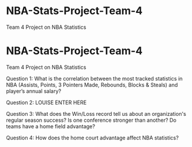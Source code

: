 # NBA-Stats-Project-Team-4
Team 4 Project on NBA Statistics

# NBA-Stats-Project-Team-4

Team 4 Project on NBA Statistics

Question 1: What is the correlation between the most tracked statistics in NBA (Assists, Points, 3 Pointers Made, Rebounds, Blocks & Steals) and player’s annual salary?  

Question 2: LOUISE ENTER HERE

Question 3: What does the Win/Loss record tell us about an organization's regular season success? Is one conference stronger than another? Do teams have a home field advantage?

Question 4: How does the home court advantage affect NBA statistics?
